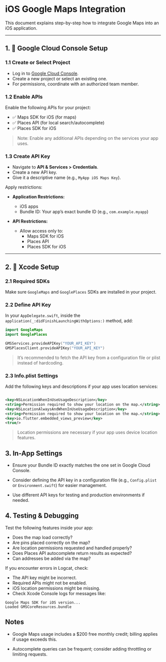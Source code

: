 # iOS Google Maps Integration

This document explains step-by-step how to integrate Google Maps into an iOS application.

---

## 1. 🔑 Google Cloud Console Setup

### 1.1 Create or Select Project

- Log in to [Google Cloud Console](https://console.cloud.google.com/).
- Create a new project or select an existing one.
- For permissions, coordinate with an authorized team member.

### 1.2 Enable APIs

Enable the following APIs for your project:

- ✅ Maps SDK for iOS (for maps)
- ✅ Places API (for local search/autocomplete)
- ✅ Places SDK for iOS

> Note: Enable any additional APIs depending on the services your app uses.

### 1.3 Create API Key

- Navigate to **API & Services > Credentials**.
- Create a new API key.
- Give it a descriptive name (e.g., `MyApp iOS Maps Key`).

Apply restrictions:

- **Application Restrictions:**
    - iOS apps
    - Bundle ID: Your app’s exact bundle ID (e.g., `com.example.myapp`)

- **API Restrictions:**
    - Allow access only to:
        - Maps SDK for iOS
        - Places API
        - Places SDK for iOS

---

## 2. 🧩 Xcode Setup

### 2.1 Required SDKs

Make sure `GoogleMaps` and `GooglePlaces` SDKs are installed in your project.

### 2.2 Define API Key

In your `AppDelegate.swift`, inside the `application(_:didFinishLaunchingWithOptions:)` method, add:

```swift
import GoogleMaps
import GooglePlaces

GMSServices.provideAPIKey("YOUR_API_KEY")
GMSPlacesClient.provideAPIKey("YOUR_API_KEY")
```

> It’s recommended to fetch the API key from a configuration file or plist instead of hardcoding.

### 2.3 Info.plist Settings

Add the following keys and descriptions if your app uses location services:

```xml

<key>NSLocationWhenInUseUsageDescription</key>
<string>Permission required to show your location on the map.</string>
<key>NSLocationAlwaysAndWhenInUseUsageDescription</key>
<string>Permission required to show your location on the map.</string>
<key>io.flutter.embedded_views_preview</key>
<true/>
```

> Location permissions are necessary if your app uses device location features.

## 3. In-App Settings

- Ensure your Bundle ID exactly matches the one set in Google Cloud Console.

- Consider defining the API key in a configuration file (e.g., `Config.plist` or `Environment.swift`) for easier
  management.

- Use different API keys for testing and production environments if needed.

## 4. Testing & Debugging

Test the following features inside your app:

- Does the map load correctly?
- Are pins placed correctly on the map?
- Are location permissions requested and handled properly?
- Does Places API autocomplete return results as expected?
- Can addresses be added via the map?

If you encounter errors in Logcat, check:

- The API key might be incorrect.
- Required APIs might not be enabled.
- iOS location permissions might be missing.
- Check Xcode Console logs for messages like:

```
Google Maps SDK for iOS version...
Loaded GMSCoreResources.bundle
```

## Notes

- Google Maps usage includes a $200 free monthly credit; billing applies if usage exceeds this.

- Autocomplete queries can be frequent; consider adding throttling or limiting requests.
